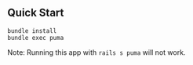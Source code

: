Quick Start
-----

    bundle install
    bundle exec puma

Note: Running this app with `rails s puma` will not work.
